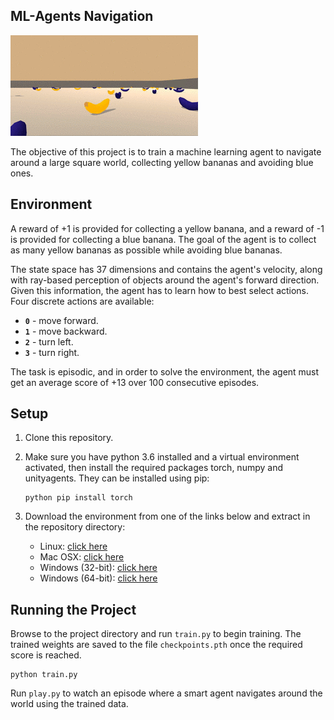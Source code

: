 ## ML-Agents Navigation
![gif](images/trained.gif)

The objective of this project is to train a machine learning agent to navigate around a large square world, collecting yellow bananas and avoiding blue ones.

## Environment
A reward of +1 is provided for collecting a yellow banana, and a reward of -1 is provided for collecting a blue banana. The goal of the agent is to collect as many yellow bananas as possible while avoiding blue bananas.

The state space has 37 dimensions and contains the agent's velocity, along with ray-based perception of objects around the agent's forward direction. Given this information, the agent has to learn how to best select actions. Four discrete actions are available:
- **`0`** - move forward.
- **`1`** - move backward.
- **`2`** - turn left.
- **`3`** - turn right.

The task is episodic, and in order to solve the environment, the agent must get an average score of +13 over 100 consecutive episodes.

## Setup
1. Clone this repository.  

2. Make sure you have python 3.6 installed and a virtual environment activated, then install the required packages torch, numpy and unityagents. They can be installed using pip:
    ```
    python pip install torch 
    ```
3. Download the environment from one of the links below and extract in the repository directory:
    - Linux: [click here](https://s3-us-west-1.amazonaws.com/udacity-drlnd/P1/Banana/Banana_Linux.zip)
    - Mac OSX: [click here](https://s3-us-west-1.amazonaws.com/udacity-drlnd/P1/Banana/Banana.app.zip)
    - Windows (32-bit): [click here](https://s3-us-west-1.amazonaws.com/udacity-drlnd/P1/Banana/Banana_Windows_x86.zip)
    - Windows (64-bit): [click here](https://s3-us-west-1.amazonaws.com/udacity-drlnd/P1/Banana/Banana_Windows_x86_64.zip)

## Running the Project
Browse to the project directory and run `train.py` to begin training. The trained weights are saved to the file `checkpoints.pth` once the required score is reached.
```
python train.py
```
Run `play.py` to watch an episode where a smart agent navigates around the world using the trained data.